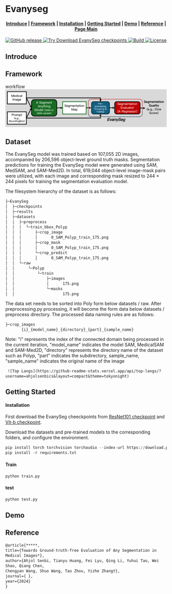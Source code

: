 # Evanyseg

<h4 align="center">
    <p>
        <a href="https://github.com/ahjolsenbics/EvanySeg/blob/main/README.md#Introduce">Introduce</a> |
        <a href="#-framework">Framework</a> |
        <a href="#-Installation">Installation</a> |
        <a href="#-Getting Started">Getting Started</a> |
        <a href="#-Getting Started">Demo</a> |
        <a href="#-Getting Started">Reference</a> |
        <a href="https://github.com/ahjolsenbics/EvanySeg">Page Main</a>
    <p>
</h4>


<p align="center">
    <a href="https://github.com/confident-ai/deepeval/releases">
        <img alt="GitHub release" src="https://img.shields.io/github/release/confident-ai/deepeval.svg?color=violet">
    </a>
    <a href="https://drive.google.com/drive/folders/1Ngme9APByRTAOOsLGtwzVYzS2Il4jc1n?usp=drive_link">
        <img alt="Try Download EvanySeg checkpoints" src="https://colab.research.google.com/assets/colab-badge.svg">
    </a>
    <a href="https://www.python.org/">
        <img alt="Build" src="https://img.shields.io/badge/Made%20with-Python-1f425f.svg?color=purple">
    </a>
    <a href="https://github.com/confident-ai/deepeval/blob/master/LICENSE.md">
        <img alt="License" src="https://img.shields.io/github/license/confident-ai/deepeval.svg?color=yellow">
    </a>
</p>

## Introduce


## Framework

workflow
![workflow](image\workflow.png)


## Dataset
The EvanySeg model was trained based on 107,055 2D images, accompanied by 206,596 object-level ground truth masks. Segmentation predictions for training the EvanySeg model were generated using SAM, MedSAM, and SAM-Med2D. In total, 619,044 object-level image-mask pairs were utilized, with each image and corresponding mask resized to 244 × 244 pixels for training the segmentation evaluation model.

The filesystem hierarchy of the dataset is as follows:

```
├─EvanySeg
│  ├─checkpoints
│  ├─results
│  ├─datasets
│  │  ├─preprocess
│  │  │  └─train_bbox_Polyp
│  │  │      ├─crop_image
│  │  │      │      0_SAM_Polyp_train_175.png
│  │  │      ├─crop_mask
│  │  │      │      0_SAM_Polyp_train_175.png
│  │  │      └─crop_predict
│  │  │      │      0_SAM_Polyp_train_175.png
│  │  └─raw          
│  │      └─Polyp
│  │          └─train
│  │              ├─images
│  │              │      175.png
│  │              └─masks
│  │                     175.png
```

The data set needs to be sorted into Poly form below datasets / raw. After preprocessing.py processing, it will become the form data below datasets / preprocess directory. The processed data naming rules are as follows:

```
├─crop_images
       {i}_{model_name}_{directory}_{part}_{sample_name}
```

Note: "i" represents the index of the connected domain being processed in the current iteration, "model_name" indicates the model SAM, MedicalSAM and SAM-Med2D, "directory" represents the directory name of the dataset such as Polyp, "part" indicates the subdirectory, sample_name, "sample_name" indicates the original name of the image

```
 ![Top Langs](https://github-readme-stats.vercel.app/api/top-langs/?username=ahjolsenbics&layout=compact&theme=tokyonight)
```

## Getting Started
#### Installation
First download the EvanySeg cheeckpoints from [ResNet101 checkpoint](https://drive.google.com/file/d/1Hj7LwH8zIJUaiQmDOkHM6JUgxkoTyGpu/view?usp=drive_link) and  [Vit-b checkpoint](https://drive.google.com/file/d/1S_s8zUgv8V2F8LP_h_4HM96j1LWHzjBB/view?usp=drive_link). 



Download the datasets and pre-trained models to the corresponding folders, and configure the environment.

```python
pip install torch torchvision torchaudio --index-url https://download.pytorch.org/whl/cu124
pip install -r requirements.txt
```
#### Train

```python
python train.py
```

#### test

```python
python test.py
```

## Demo


## Reference

```
@article{*****,
title={Towards Ground-truth-free Evaluation of Any Segmentation in Medical Images*},
author={Ahjol Senbi, Tianyu Huang, Fei Lyu, Qing Li, Yuhui Tao, Wei Shao, Qiang Chen,
Chengyan Wang, Shuo Wang, Tao Zhou, Yizhe Zhang†},
journal={ },
year={2024}
}
```
